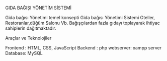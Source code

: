 GIDA BAĞIŞI YÖNETİM SİSTEMİ

Gida bağısı Yönetimi  temel konsepti  Gida bağısı Yönetimi Sistemi  Oteller, Restoranlar,düğüm Salonu Vb. Bağışçılardan fazla gıdayı toplayarak ihtiyac sahiplerin  dağıtmaktadır. 


Araçlar ve Teknolojiler

Frontend : HTML, CSS, JavaScript
Backend : php
webserver: xampp server
Database: MySQL
